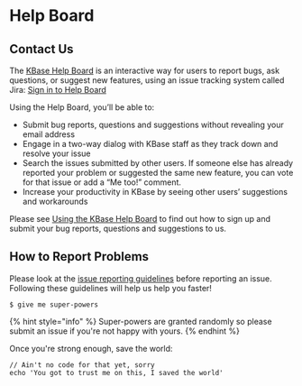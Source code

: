 # Help Board

## Contact Us

The [KBase Help Board](https://kbase.us/help-board/) is an interactive way for users to report bugs, ask questions, or suggest new features, using an issue tracking system called Jira: [Sign in to Help Board](https://kbase-jira.atlassian.net/)

Using the Help Board, you’ll be able to:

* Submit bug reports, questions and suggestions without revealing your email address
* Engage in a two-way dialog with KBase staff as they track down and resolve your issue
* Search the issues submitted by other users. If someone else has already reported your problem or suggested the same new feature, you can vote for that issue or add a “Me too!” comment.
* Increase your productivity in KBase by seeing other users’ suggestions and workarounds

Please see [Using the KBase Help Board](https://kbase.us/help-board/) to find out how to sign up and submit your bug reports, questions and suggestions to us.

## **How to Report Problems**

Please look at the [issue reporting guidelines](https://kbase.us/report-an-issue/) before reporting an issue. Following these guidelines will help us help you faster!

```
$ give me super-powers
```

{% hint style="info" %}
 Super-powers are granted randomly so please submit an issue if you're not happy with yours.
{% endhint %}

Once you're strong enough, save the world:

```
// Ain't no code for that yet, sorry
echo 'You got to trust me on this, I saved the world'
```




